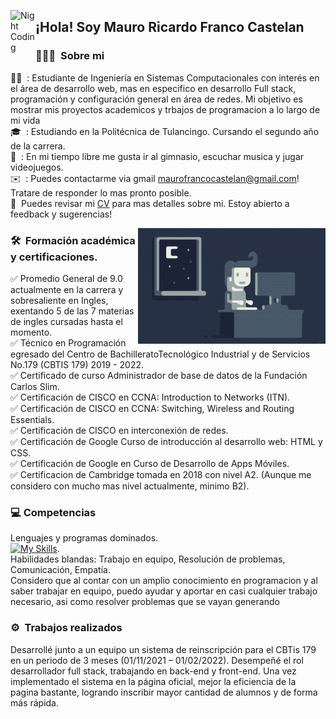 
<img alt="Night Coding" src="./assets/Hand%20Wave.gif" width='40' align="left"/><h2 align="left">¡Hola! Soy Mauro Ricardo Franco Castelan</h2>

<!-- ## 👋-->

### 👨🏻‍💻 &nbsp;Sobre mi

👨‍💻 &nbsp;: Estudiante de Ingeniería en Sistemas Computacionales con interés en el área de desarrollo web, mas en especifico en desarrollo Full stack, programación y configuración general en área de redes.
Mi objetivo es mostrar mis proyectos academicos y trbajos de programacion a lo largo de mi vida\
🎓 &nbsp;: Estudiando en la Politécnica de Tulancingo. Cursando el segundo año de la carrera.\
:muscle: &nbsp;: En mi tiempo libre me gusta ir al gimnasio, escuchar musica y jugar videojuegos.\
✉️ &nbsp;: Puedes contactarme via gmail maurofrancocastelan@gmail.com! Tratare de responder lo mas pronto posible.\
📄 &nbsp;Puedes revisar mi [CV](https://drive.google.com/file/d/1YCXGr3qkEUlbbVhbr1Oav71XxO9KqXhR/view?usp=sharing) para mas detalles sobre mi. Estoy abierto a feedback y sugerencias!


<img alt="Night Coding" src="https://raw.githubusercontent.com/AVS1508/AVS1508/master/assets/Night-Coding.gif" align="right"/>

### 🛠 &nbsp;Formación académica y certificaciones.
:white_check_mark: Promedio General de 9.0 actualmente en la carrera y sobresaliente en Ingles, exentando 5 de las 7 materias de ingles cursadas hasta el momento.\
:white_check_mark: Técnico en Programación egresado del Centro de BachilleratoTecnológico Industrial y de Servicios No.179 (CBTIS 179) 2019 - 2022.\
:white_check_mark: Certificado de curso Administrador de base de datos de la Fundación Carlos Slim.\
:white_check_mark: Certificación de CISCO en CCNA: Introduction to Networks (ITN).\
:white_check_mark: Certificación de CISCO en CCNA: Switching, Wireless and Routing Essentials.\
:white_check_mark: Certificación de CISCO en interconexión de redes.\
:white_check_mark: Certificación de Google Curso de introducción al desarrollo web: HTML y CSS.\
:white_check_mark: Certificación de Google en Curso de Desarrollo de Apps Móviles.\
:white_check_mark: Certificacion de Cambridge tomada en 2018 con nivel A2. (Aunque me considero con mucho mas nivel actualmente, minimo B2).

### :computer: Competencias

Lenguajes y programas dominados.\
[![My Skills](https://skillicons.dev/icons?i=androidstudio,dart,flutter,bash,c,cs,cpp,java,html,js,css,php,mysql)](https://skillicons.dev).\
Habilidades blandas: Trabajo en equipo, Resolución de problemas, Comunicación, Empatía.\
Considero que al contar con un amplio conocimiento en programacion y al saber trabajar en equipo, puedo ayudar y aportar en casi cualquier trabajo necesario, asi como resolver problemas que se vayan generando



### ⚙️ &nbsp;Trabajos realizados

Desarrollé junto a un equipo un sistema de reinscripción para el CBTis 179 en un periodo de 3 meses (01/11/2021 – 01/02/2022). Desempeñé el rol desarrollador full stack, trabajando en 
back-end y front-end. Una vez implementado el sistema en la página oficial, mejor la eficiencia de la pagina bastante, logrando inscribir mayor cantidad de alumnos y de forma más rápida.


